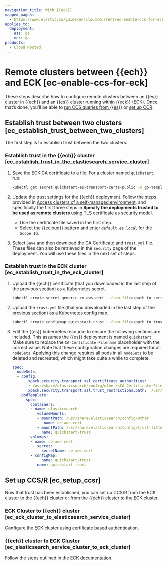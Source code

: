 ```yaml
---
navigation_title: With {{eck}}
mapped_pages:
  - https://www.elastic.co/guide/en/cloud/current/ec-enable-ccs-for-eck.html
applies_to:
  deployment:
    ess: ga
    eck: ga
products:
  - Cloud Hosted
---
```


# Remote clusters between {{ech}} and ECK [ec-enable-ccs-for-eck]

These steps describe how to configure remote clusters between an {{es}} cluster in {{ech}} and an {{es}} cluster running within [{{eck}} (ECK)](/deploy-manage/deploy/cloud-on-k8s.md). Once that’s done, you’ll be able to [run CCS queries from {{es}}](/solutions/search/cross-cluster-search.md) or [set up CCR](/deploy-manage/tools/cross-cluster-replication/set-up-cross-cluster-replication.md).


## Establish trust between two clusters [ec_establish_trust_between_two_clusters]

The first step is to establish trust between the two clusters.


### Establish trust in the {{ech}} cluster [ec_establish_trust_in_the_elasticsearch_service_cluster]

1. Save the ECK CA certificate to a file. For a cluster named `quickstart`, run:

    ```sh
    kubectl get secret quickstart-es-transport-certs-public -o go-template='{{index .data "ca.crt" | base64decode}}' > eck.ca.crt
    ```


1. Update the trust settings for the {{ech}} deployment. Follow the steps provided in [Access clusters of a self-managed environment](ec-remote-cluster-self-managed.md), and specifically the first three steps in **Specify the deployments trusted to be used as remote clusters** using TLS certificate as security model.

    * Use the certificate file saved in the first step.
    * Select the {{ecloud}} pattern and enter `default.es.local` for the `Scope ID`.

2. Select `Save` and then download the CA Certificate and `trust.yml` file. These files can also be retrieved in the `Security` page of the deployment. You will use these files in the next set of steps.


### Establish trust in the ECK cluster [ec_establish_trust_in_the_eck_cluster]

1. Upload the {{ech}} certificate (that you downloaded in the last step of the previous section) as a Kubernetes secret.

    ```sh
    kubectl create secret generic ce-aws-cert --from-file=<path to certificate file>
    ```

2. Upload the `trust.yml` file (that you downloaded in the last step of the previous section) as a Kubernetes config map.

    ```sh
    kubectl create configmap quickstart-trust --from-file=<path to trust.yml>
    ```

3. Edit the {{es}} kubernetes resource to ensure the following sections are included. This assumes the {{es}} deployment is named `quickstart`. Make sure to replace the `CA-Certificate-Filename` placeholder with the correct value. Note that these configuration changes are required for all `nodeSets`. Applying this change requires all pods in all `nodeSets` to be deleted and recreated, which might take quite a while to complete.

    ```yaml
    spec:
      nodeSets:
      - config:
           xpack.security.transport.ssl.certificate_authorities:
           - /usr/share/elasticsearch/config/other/<CA-Certificate-Filename>
           xpack.security.transport.ssl.trust_restrictions.path:  /usr/share/elasticsearch/config/trust-filter/trust.yml
        podTemplate:
          spec:
            containers:
            - name: elasticsearch
               volumeMounts:
               - mountPath: /usr/share/elasticsearch/config/other
                  name: ce-aws-cert
               - mountPath: /usr/share/elasticsearch/config/trust-filter
                 name: quickstart-trust
            volumes:
            - name: ce-aws-cert
               secret:
                 secretName: ce-aws-cert
            - configMap:
                 name: quickstart-trust
               name: quickstart-trust
    ```



## Set up CCS/R [ec_setup_ccsr]

Now that trust has been established, you can set up CCS/R from the ECK cluster to the {{ech}} cluster or from the {{ech}} cluster to the ECK cluster.


### ECK Cluster to {{ech}} cluster [ec_eck_cluster_to_elasticsearch_service_cluster]

Configure the ECK cluster [using certificate based authentication](ec-remote-cluster-self-managed.md).


### {{ech}} cluster to ECK Cluster [ec_elasticsearch_service_cluster_to_eck_cluster]

Follow the steps outlined in the [ECK documentation](/deploy-manage/remote-clusters/eck-remote-clusters.md#k8s_configure_the_remote_cluster_connection_through_the_elasticsearch_rest_api).
